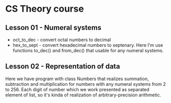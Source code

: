 CS Theory course
================

Lesson 01 - Numeral systems
---------------------------
* oct_to_dec - convert octal numbers to decimal
* hex_to_sept - convert hexadecimal numbers to septenary. Here I'm use functions to_dec() and from_dec() that usable for any numeral systems.

Lesson 02 - Representation of data
----------------------------------
Here we have program with class Numbers that realizes summation, subtraction and multiplication for numbers with any numeral systems from 2 to 256.
Each digit of number which we work presented as separated element of list, so it's kinda of realization of arbitrary-precision arithmetic. 